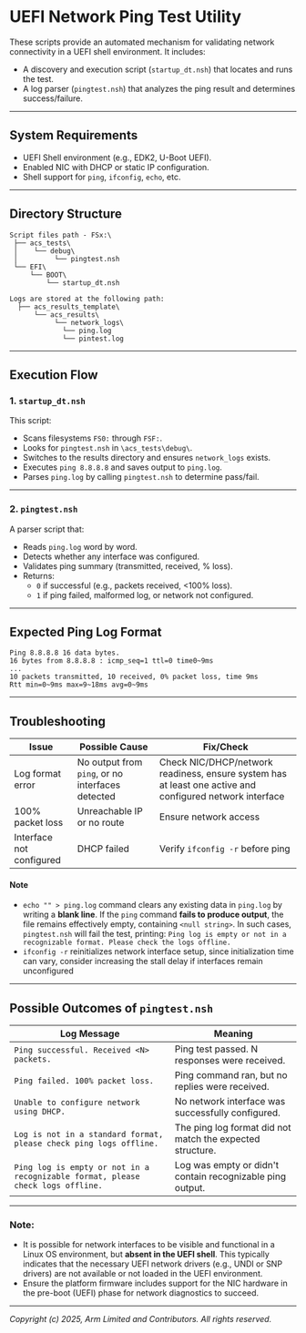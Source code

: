 # UEFI Network Ping Test Utility

These scripts provide an automated mechanism for validating network connectivity in a UEFI shell environment. It includes:

- A discovery and execution script (`startup_dt.nsh`) that locates and runs the test.
- A log parser (`pingtest.nsh`) that analyzes the ping result and determines success/failure.

---

## System Requirements

- UEFI Shell environment (e.g., EDK2, U-Boot UEFI).
- Enabled NIC with DHCP or static IP configuration.
- Shell support for `ping`, `ifconfig`, `echo`, etc.

---

## Directory Structure

```
Script files path - FSx:\
 ├── acs_tests\
 │    └── debug\
 │         └── pingtest.nsh
 └── EFI\
     └── BOOT\
         └── startup_dt.nsh

Logs are stored at the following path:
  ├── acs_results_template\
      └── acs_results\
           └── network_logs\
             └── ping.log
             └── pintest.log
```

---

## Execution Flow

### 1. `startup_dt.nsh`

This script:

- Scans filesystems `FS0:` through `FSF:`.
- Looks for `pingtest.nsh` in `\acs_tests\debug\`.
- Switches to the results directory and ensures `network_logs` exists.
- Executes `ping 8.8.8.8` and saves output to `ping.log`.
- Parses `ping.log` by calling `pingtest.nsh` to determine pass/fail.

---

### 2. `pingtest.nsh`

A parser script that:

- Reads `ping.log` word by word.
- Detects whether any interface was configured.
- Validates ping summary (transmitted, received, % loss).
- Returns:
  - `0` if successful (e.g., packets received, <100% loss).
  - `1` if ping failed, malformed log, or network not configured.

---

## Expected Ping Log Format

```
Ping 8.8.8.8 16 data bytes.
16 bytes from 8.8.8.8 : icmp_seq=1 ttl=0 time0~9ms
...
10 packets transmitted, 10 received, 0% packet loss, time 9ms
Rtt min=0~9ms max=9~18ms avg=0~9ms
```
---

## Troubleshooting

| Issue                      | Possible Cause                     | Fix/Check                          |
|---------------------------|------------------------------------|------------------------------------|
| Log format error           | No output from `ping`, or no interfaces detected  | Check NIC/DHCP/network readiness, ensure system has at least one active and configured network interface |
| 100% packet loss           | Unreachable IP or no route         | Ensure network access              |
| Interface not configured   | DHCP failed                        | Verify `ifconfig -r` before ping   |

#### Note

- `echo "" > ping.log` command clears any existing data in `ping.log` by writing a **blank line**. If the `ping` command **fails to produce output**, the file remains effectively empty, containing `<null string>`. In such cases, `pingtest.nsh` will fail the test, printing: `Ping log is empty or not in a recognizable format. Please check the logs offline.`
- `ifconfig -r` reinitializes network interface setup, since initialization time can vary, consider increasing the stall delay if interfaces remain unconfigured
---
## Possible Outcomes of `pingtest.nsh`

| Log Message                                                  | Meaning                                                                 |
|------------------------------------------------------------------|-------------------------------------------------------------------------|
| `Ping successful. Received <N> packets.`                          | Ping test passed. N responses were received.                            |
| `Ping failed. 100% packet loss.`                                  | Ping command ran, but no replies were received.                         |
| `Unable to configure network using DHCP.`                         | No network interface was successfully configured.                       |
| `Log is not in a standard format, please check ping logs offline.` | The ping log format did not match the expected structure.              |
| `Ping log is empty or not in a recognizable format, please check logs offline.` | Log was empty or didn't contain recognizable ping output. |
---
### Note:  
- It is possible for network interfaces to be visible and functional in a Linux OS environment, but **absent in the UEFI shell**. This typically indicates that the necessary UEFI network drivers (e.g., UNDI or SNP drivers) are not available or not loaded in the UEFI environment.  
- Ensure the platform firmware includes support for the NIC hardware in the pre-boot (UEFI) phase for network diagnostics to succeed.
--------------
*Copyright (c) 2025, Arm Limited and Contributors. All rights reserved.*
